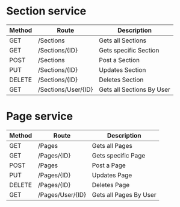 # Section service

| Method | Route          | Description           |
| -------|----------------| ----------------------|
| GET    | /Sections      | Gets all Sections     |
| GET    | /Sections/{ID} | Gets specific Section |
| POST   | /Sections      | Post a Section        |
| PUT    | /Sections/{ID} | Updates Section       |
| DELETE | /Sections/{ID} | Deletes Section       |
| GET | /Sections/User/{ID} | Gets all Sections By User      |

# Page service

| Method | Route       | Description        |
| -------|-------------| -------------------|
| GET    | /Pages      | Gets all Pages     |
| GET    | /Pages/{ID} | Gets specific Page |
| POST   | /Pages      | Post a Page        |
| PUT    | /Pages/{ID} | Updates Page       |
| DELETE | /Pages/{ID} | Deletes Page       |
| GET | /Pages/User/{ID} | Gets all Pages By User      |
